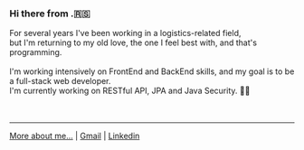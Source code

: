 ### Hi there from .:serbia:

For several years I've been working in a logistics-related field,<br/> 
but I'm returning to my old love, the one I feel best with, and that's programming.<br/><br/>
I'm working intensively on FrontEnd and BackEnd skills, and my goal is to be a full-stack web developer. 
<br/>
I'm currently working on RESTful API, JPA and Java Security. :mechanic:
<br/><br/><br/>

****
[More about me...](https://dachadallocort.dev) | [Gmail](mailto:dragan.majstorovic@gmail.com) | [Linkedin](https://www.linkedin.com/in/dragan-majstorovi%C4%87-567802167/)



<!--
**dallocort/dallocort** is a ✨ _special_ ✨ repository because its `README.md` (this file) appears on your GitHub profile.

Here are some ideas to get you started:

- 🔭 I’m currently working on ...
- 🌱 I’m currently learning ...
- 👯 I’m looking to collaborate on ...
- 🤔 I’m looking for help with ...
- 💬 Ask me about ...
- 📫 How to reach me: ...
- 😄 Pronouns: ...
- ⚡ Fun fact: ...
-->
